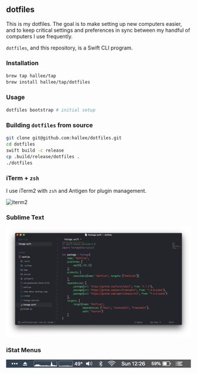 ## dotfiles

This is my dotfiles. The goal is to make setting up new computers easier, and to keep critical settings and preferences in sync between my handful of computers I use frequently.

`dotfiles`, and this repository, is a Swift CLI program.

### Installation

```sh
brew tap hallee/tap
brew install hallee/tap/dotfiles
```

### Usage

```sh
dotfiles bootstrap # initial setup
```

### Building `dotfiles` from source

```sh
git clone git@github.com:hallee/dotfiles.git
cd dotfiles
swift build -c release
cp .build/release/dotfiles .
./dotfiles
```

### iTerm + `zsh`

I use iTerm2 with `zsh` and Antigen for plugin management.

![iterm2](iterm2.png)

### Sublime Text

![sublime](sublime.png)

### iStat Menus

![istat](istat.png)
